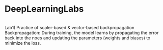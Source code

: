 # DeepLearningLabs
<br>
Lab1) Practice of scaler-based & vector-based backpropagation<br>
Backpropagation: During training, the model learns by propagating the error back into the noes and updating the parameters (weights and biases) to minimize the loss.<br>
